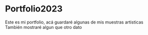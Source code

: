# Portfolio2023
Este es mi portfolio, acá guardaré algunas de mis muestras artisticas 
También mostraré algun que otro dato

